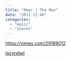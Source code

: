 ```yaml
---
title: "Omar | The Man"
date: "2011-11-08"
categories: 
  - "music"
  - "shares"
---
```


https://vimeo.com/29189012

[lazyrebel](http://lazyrebel.tumblr.com/post/11727503689)

